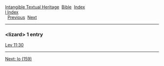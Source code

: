[Intangible Textual Heritage](../../index)  [Bible](../index) 
[Index](index)   
[l Index](_l_)  
  [Previous](c06859)  [Next](c06861) 

------------------------------------------------------------------------

### &lt;lizard&gt; 1 entry

[Lev 11:30](../kjv/lev011.htm#030)  

------------------------------------------------------------------------

[Next: lo (159)](c06861)

